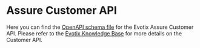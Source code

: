 # Assure Customer API

Here you can find the [OpenAPI schema file](https://github.com/Evotix/public-assure-customerapi/blob/main/evotix_customer_openapi.json) for the Evotix Assure Customer API. Please refer to the [Evotix Knowledge Base](https://knowledgebase.sheassure.net/) for more details on the Customer API.
